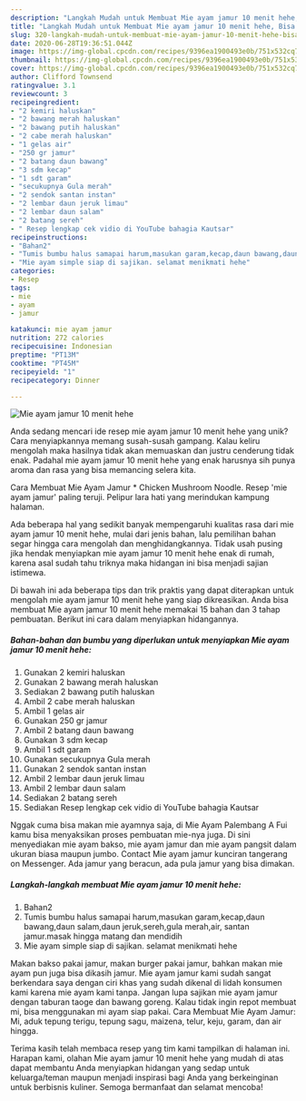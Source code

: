 ```yaml
---
description: "Langkah Mudah untuk Membuat Mie ayam jamur 10 menit hehe, Bisa Manjain Lidah"
title: "Langkah Mudah untuk Membuat Mie ayam jamur 10 menit hehe, Bisa Manjain Lidah"
slug: 320-langkah-mudah-untuk-membuat-mie-ayam-jamur-10-menit-hehe-bisa-manjain-lidah
date: 2020-06-28T19:36:51.044Z
image: https://img-global.cpcdn.com/recipes/9396ea1900493e0b/751x532cq70/mie-ayam-jamur-10-menit-hehe-foto-resep-utama.jpg
thumbnail: https://img-global.cpcdn.com/recipes/9396ea1900493e0b/751x532cq70/mie-ayam-jamur-10-menit-hehe-foto-resep-utama.jpg
cover: https://img-global.cpcdn.com/recipes/9396ea1900493e0b/751x532cq70/mie-ayam-jamur-10-menit-hehe-foto-resep-utama.jpg
author: Clifford Townsend
ratingvalue: 3.1
reviewcount: 3
recipeingredient:
- "2 kemiri haluskan"
- "2 bawang merah haluskan"
- "2 bawang putih haluskan"
- "2 cabe merah haluskan"
- "1 gelas air"
- "250 gr jamur"
- "2 batang daun bawang"
- "3 sdm kecap"
- "1 sdt garam"
- "secukupnya Gula merah"
- "2 sendok santan instan"
- "2 lembar daun jeruk limau"
- "2 lembar daun salam"
- "2 batang sereh"
- " Resep lengkap cek vidio di YouTube bahagia Kautsar"
recipeinstructions:
- "Bahan2"
- "Tumis bumbu halus samapai harum,masukan garam,kecap,daun bawang,daun salam,daun jeruk,sereh,gula merah,air, santan jamur.masak hingga matang dan mendidih"
- "Mie ayam simple siap di sajikan. selamat menikmati hehe"
categories:
- Resep
tags:
- mie
- ayam
- jamur

katakunci: mie ayam jamur 
nutrition: 272 calories
recipecuisine: Indonesian
preptime: "PT13M"
cooktime: "PT45M"
recipeyield: "1"
recipecategory: Dinner

---
```



![Mie ayam jamur 10 menit hehe](https://img-global.cpcdn.com/recipes/9396ea1900493e0b/751x532cq70/mie-ayam-jamur-10-menit-hehe-foto-resep-utama.jpg)

Anda sedang mencari ide resep mie ayam jamur 10 menit hehe yang unik? Cara menyiapkannya memang susah-susah gampang. Kalau keliru mengolah maka hasilnya tidak akan memuaskan dan justru cenderung tidak enak. Padahal mie ayam jamur 10 menit hehe yang enak harusnya sih punya aroma dan rasa yang bisa memancing selera kita.

Cara Membuat Mie Ayam Jamur * Chicken Mushroom Noodle. Resep &#39;mie ayam jamur&#39; paling teruji. Pelipur lara hati yang merindukan kampung halaman.

Ada beberapa hal yang sedikit banyak mempengaruhi kualitas rasa dari mie ayam jamur 10 menit hehe, mulai dari jenis bahan, lalu pemilihan bahan segar hingga cara mengolah dan menghidangkannya. Tidak usah pusing jika hendak menyiapkan mie ayam jamur 10 menit hehe enak di rumah, karena asal sudah tahu triknya maka hidangan ini bisa menjadi sajian istimewa.


Di bawah ini ada beberapa tips dan trik praktis yang dapat diterapkan untuk mengolah mie ayam jamur 10 menit hehe yang siap dikreasikan. Anda bisa membuat Mie ayam jamur 10 menit hehe memakai 15 bahan dan 3 tahap pembuatan. Berikut ini cara dalam menyiapkan hidangannya.

<!--inarticleads1-->

##### Bahan-bahan dan bumbu yang diperlukan untuk menyiapkan Mie ayam jamur 10 menit hehe:

1. Gunakan 2 kemiri haluskan
1. Gunakan 2 bawang merah haluskan
1. Sediakan 2 bawang putih haluskan
1. Ambil 2 cabe merah haluskan
1. Ambil 1 gelas air
1. Gunakan 250 gr jamur
1. Ambil 2 batang daun bawang
1. Gunakan 3 sdm kecap
1. Ambil 1 sdt garam
1. Gunakan secukupnya Gula merah
1. Gunakan 2 sendok santan instan
1. Ambil 2 lembar daun jeruk limau
1. Ambil 2 lembar daun salam
1. Sediakan 2 batang sereh
1. Sediakan  Resep lengkap cek vidio di YouTube bahagia Kautsar


Nggak cuma bisa makan mie ayamnya saja, di Mie Ayam Palembang A Fui kamu bisa menyaksikan proses pembuatan mie-nya juga. Di sini menyediakan mie ayam bakso, mie ayam jamur dan mie ayam pangsit dalam ukuran biasa maupun jumbo. Contact Mie ayam jamur kunciran tangerang on Messenger. Ada jamur yang beracun, ada pula jamur yang bisa dimakan. 

<!--inarticleads2-->

##### Langkah-langkah membuat Mie ayam jamur 10 menit hehe:

1. Bahan2
1. Tumis bumbu halus samapai harum,masukan garam,kecap,daun bawang,daun salam,daun jeruk,sereh,gula merah,air, santan jamur.masak hingga matang dan mendidih
1. Mie ayam simple siap di sajikan. selamat menikmati hehe


Makan bakso pakai jamur, makan burger pakai jamur, bahkan makan mie ayam pun juga bisa dikasih jamur. Mie ayam jamur kami sudah sangat berkendara saya dengan ciri khas yang sudah dikenal di lidah konsumen kami karena mie ayam kami tanpa. Jangan lupa sajikan mie ayam jamur dengan taburan taoge dan bawang goreng. Kalau tidak ingin repot membuat mi, bisa menggunakan mi ayam siap pakai. Cara Membuat Mie Ayam Jamur: Mi, aduk tepung terigu, tepung sagu, maizena, telur, keju, garam, dan air hingga. 

Terima kasih telah membaca resep yang tim kami tampilkan di halaman ini. Harapan kami, olahan Mie ayam jamur 10 menit hehe yang mudah di atas dapat membantu Anda menyiapkan hidangan yang sedap untuk keluarga/teman maupun menjadi inspirasi bagi Anda yang berkeinginan untuk berbisnis kuliner. Semoga bermanfaat dan selamat mencoba!
